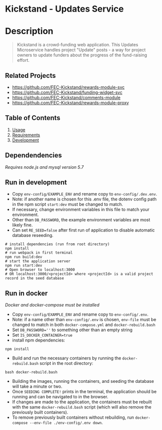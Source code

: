 # Kickstand - Updates Service

# Description
> Kickstand is a crowd-funding web application.
> This Updates Microservice handles project "Update" posts - a way for project owners to update funders about the progress of the fund-raising effort.

## Related Projects

  - https://github.com/FEC-Kickstand/rewards-module-svc
  - https://github.com/FEC-Kickstand/funding-widget-svc
  - https://github.com/FEC-Kickstand/comments-module
  - https://github.com/FEC-Kickstand/rewards-module-proxy

## Table of Contents

1. [Usage](#Usage)
1. [Requirements](#requirements)
1. [Development](#development)

## Dependendencies
*Requires node.js and mysql version 5.7*

## Run in development
  - Copy `env-config/EXAMPLE_ENV` and rename copy to `env-config/.dev.env`.
  - Note: if another name is chosen for this .env file, the dotenv config path in the npm script `start:dev` must be changed to match.
  - If necessary, change environment variables in this file to match your environment.
  - Other than `DB_PASSWORD`, the example environment variables are most likely fine.
  - Can set `RE_SEED=false` after first run of application to disable automatic database reseeding.
```
# install dependencies (run from root directory)
npm install
# run webpack in first terminal
npm run build:dev
# start the application server
npm run start:dev
# Open browser to localhost:3000
# OR localhost:3000/<projectId> where <projectId> is a valid project record in the seed database
```

## Run in docker
*Docker and docker-compose must be installed*
  - Copy `env-config/EXAMPLE_ENV` and rename copy to `env-config/.env`.
  - Note: if a name other than `env-config/.env` is chosen, `env-file` must be changed to match in both `docker-compose.yml` and `docker-rebuild.bash`
  - Set `DB_PASSWORD=''` to something other than an empty string
  - Set `IS_DOCKER_CONTAINER=true`
  - install npm dependencies:
```
npm install
```
  - Build and run the necessary containers by running the `docker-rebuild.bash` script in the root directory:
```
bash docker-rebuild.bash
```
  - Building the images, running the containers, and seeding the database will take a minute or two.
  - Once `SEEDING COMPLETE!` prints in the terminal, the application should be running and can be navigated to in the browser.
  - If changes are made to the application, the containers must be rebuilt with the same `docker-rebuild.bash` script (which will also remove the previously built containers).
  - To remove previously built containers without rebuilding, run `docker-compose --env-file ./env-config/.env down`.
